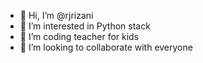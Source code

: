 - 👋 Hi, I’m @rjrizani
- 👀 I’m interested in Python stack
- 👀 I’m coding teacher for kids
- 💞️ I’m looking to collaborate with everyone
  

<!---
rjrizani/rjrizani is a ✨ special ✨ repository because its `README.md` (this file) appears on your GitHub profile.
You can click the Preview link to take a look at your changes.
--->

